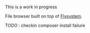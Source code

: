 This is a work in progress

File browser built on top of [Flysystem](https://flysystem.thephpleague.com/).

TODO : checkin composer install failure
